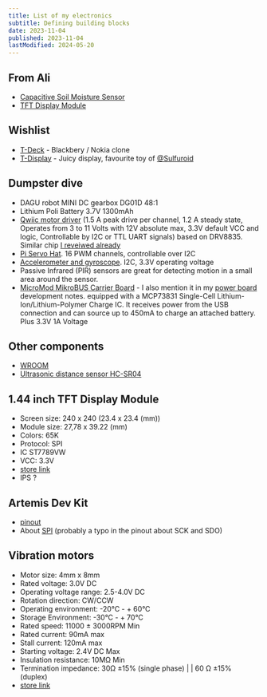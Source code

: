 ```yaml
---
title: List of my electronics
subtitle: Defining building blocks
date: 2023-11-04
published: 2023-11-04
lastModified: 2024-05-20
---
```


## From Ali

- [Capacitive Soil Moisture Sensor](/make/capacitive-soil-moisture-sensor)
- [TFT Display Module](/make/tft-display-module-st7789v)


## Wishlist

- [T-Deck](https://www.lilygo.cc/products/t-deck) - Blackbery / Nokia clone
- [T-Display](https://www.lilygo.cc/products/t-display-s3-amoled) - Juicy display, favourite toy of [@Sulfuroid](https://twitter.com/sulfuroid)


## Dumpster dive

- DAGU robot MINI DC gearbox DG01D 48:1
- Lithium Poli Battery 3.7V 1300mAh
- [Qwiic motor driver](https://www.sparkfun.com/products/15451) (1.5 A peak drive per channel, 1.2 A steady state, Operates from 3 to 11 Volts with 12V absolute max, 3.3V default VCC and logic, Controllable by I2C or TTL UART signals) based on DRV8835. Similar chip [I reveiwed already](/make/robot/motor-controller-board)
- [Pi Servo Hat](/make/servo-hat-for-raspberry-pi). 16 PWM channels, controllable over I2C
- [Accelerometer and gyroscope](https://www.sparkfun.com/products/18020). I2C, 3.3V operating voltage
- Passive Infrared (PIR) sensors are great for detecting motion in a small area around the sensor. 
- [MicroMod MikroBUS Carrier Board](https://www.sparkfun.com/products/18710) - I also mention it in my [power board](/make/robot/power-board) development notes. equipped with a MCP73831 Single-Cell Lithium-Ion/Lithium-Polymer Charge IC. It receives power from the USB connection and can source up to 450mA to charge an attached battery. Plus 3.3V 1A Voltage 
## Other components

- [WROOM](/make/esp32-s2-wroom)
- [Ultrasonic distance sensor HC-SR04](/make/distance-sensor)



## 1.44 inch TFT Display Module

- Screen size: 240 x 240 (23.4 x 23.4 (mm))
- Module size: 27,78 x 39.22 (mm)
- Colors: 65K
- Protocol: SPI
- IC ST7789VW
- VCC: 3.3V
- [store link](https://www.aliexpress.us/item/3256805804462796.html)
- IPS ?

### 


## Artemis Dev Kit

- [pinout](https://cdn.sparkfun.com/assets/6/b/e/8/c/Graphical_Datasheet_Artemis_DK.pdf)
- About [SPI](https://learn.sparkfun.com/tutorials/getting-started-with-the-artemis-development-kit/hardware-overview) (probably a typo in the pinout about SCK and SDO)


## Vibration motors

- Motor size: 4mm x 8mm
- Rated voltage: 3.0V DC
- Operating voltage range: 2.5-4.0V DC
- Rotation direction: CW/CCW
- Operating environment: -20°C - + 60°C
- Storage Environment: -30°C - + 70°C
- Rated speed: 11000 ± 3000RPM Min
- Rated current: 90mA max
- Stall current: 120mA max
- Starting voltage: 2.4V DC Max
- Insulation resistance: 10MΩ Min
- Termination impedance: 30Ω ±15% (single phase) | | 60 Ω ±15% (duplex)
- [store link](https://www.aliexpress.us/item/3256802567607902.html)